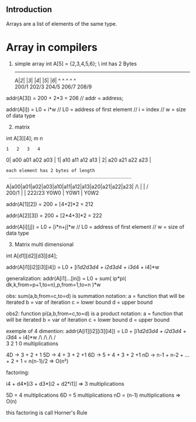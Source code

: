 ## Introduction

Arrays are a list of elements of the same type.

# Array in compilers

1. simple array
   int A[5] = {2,3,4,5,6}; \\ int has 2 Bytes

   ***

   A|_2_| |_3_| |_4_| |_5_| |_6_|
   ^ ^ ^ ^ ^  
    200/1 202/3 204/5 206/7 208/9

addr(A[3]) = 200 + 2*3 = 206 // addr = address;

addr(A[i]) = L0 + i*w // L0 = address of first element
// i = index
// w = size of data type

2. matrix

int A[3][4];
      m  n

    1   2   3   4

0| a00 a01 a02 a03 |
1| a10 a11 a12 a13 |
2| a20 a21 a22 a23 |

    each element has 2 bytes of length
     _______________________________________________

A|a00|a01|a02|a03|a10|a11|a12|a13|a20|a21|a22|a23|
/\ | | /\
 200/1 | | 222/23
Y0W0 | Y0W1 | Y0W2

addr(A[1][2]) = 200 + [4+2]*2 = 212

addr(A[2][3]) = 200 + [2*4+3]*2 = 222

addr(A[i][j]) = L0 + [i*n+j]*w // L0 = address of first element
// w = size of data type

3. Matrix multi dimensional

int A[d1][d2][d3][d4];

addr(A[i1][i2][i3][i4]) = L0 + [i1*d2*d3*d4 + i2*d3*d4 + i3*d4 + i4]\*w

generalization:
addr(A[i1]...[in]) = L0 + sum( ip*pi( dk,k,from=p+1,to=n),p,from=1,to=n )*w

obs: sum(a,b,from=c,to=d) is summation notation:
a = function that will be iterated
b = var of iteration
c = lower bound
d = upper bound

obs2: function pi(a,b,from=c,to=d) is a product notation:
a = function that will be iterated
b = var of iteration
c = lower bound
d = upper bound

exemple of 4 dimention:
addr(A[i1][i2][i3][i4]) = L0 + [i1*d2*d3*d4 + i2*d3*d4 + i3*d4 + i4]*w
/\ /\ /\ /\
 3 2 1 0 multiplications

4D -> 3 + 2 + 1
5D -> 4 + 3 + 2 +1
6D -> 5 + 4 + 3 + 2 +1
nD -> n-1 + n-2 + ... + 2 + 1 = n(n-1)/2 => O(n²)

factoring:

i4 + d4*[i3 + d3*[i2 + d2*i1]] => 3 multiplications

5D = 4 multiplications
6D = 5 multiplications
nD = (n-1) multiplications => O(n)

this factoring is call Horner's Rule



